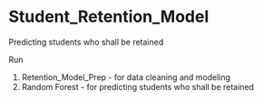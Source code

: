 # Student_Retention_Model
Predicting students who shall be retained

Run
1. Retention_Model_Prep - for data cleaning and modeling
2. Random Forest - for predicting students who shall be retained
